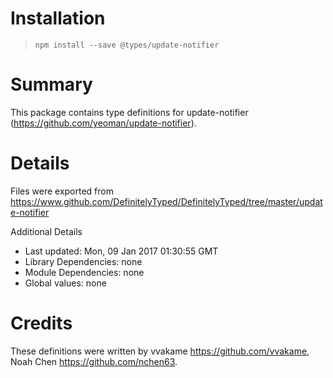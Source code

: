 # Installation
> `npm install --save @types/update-notifier`

# Summary
This package contains type definitions for update-notifier (https://github.com/yeoman/update-notifier).

# Details
Files were exported from https://www.github.com/DefinitelyTyped/DefinitelyTyped/tree/master/update-notifier

Additional Details
 * Last updated: Mon, 09 Jan 2017 01:30:55 GMT
 * Library Dependencies: none
 * Module Dependencies: none
 * Global values: none

# Credits
These definitions were written by vvakame <https://github.com/vvakame>, Noah Chen <https://github.com/nchen63>.
